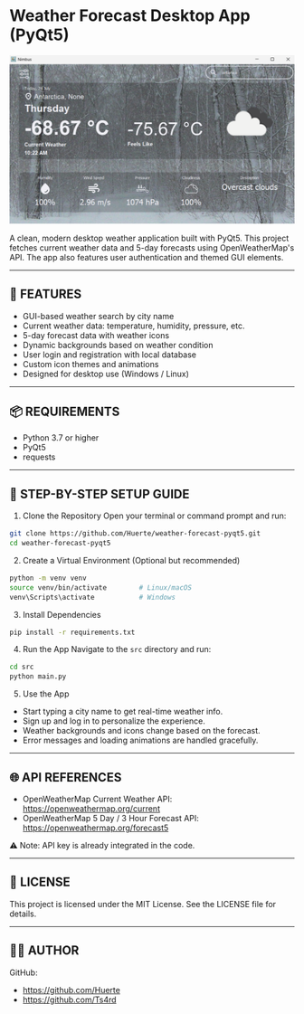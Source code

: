 # Weather Forecast Desktop App (PyQt5)

![App Layout Preview](src/assets/nimbus_app.png)

A clean, modern desktop weather application built with PyQt5.
This project fetches current weather data and 5-day forecasts using OpenWeatherMap's API.
The app also features user authentication and themed GUI elements.

---------------------------------------------------------
📌 FEATURES
---------------------------------------------------------
- GUI-based weather search by city name
- Current weather data: temperature, humidity, pressure, etc.
- 5-day forecast data with weather icons
- Dynamic backgrounds based on weather condition
- User login and registration with local database
- Custom icon themes and animations
- Designed for desktop use (Windows / Linux)

---------------------------------------------------------
📦 REQUIREMENTS
---------------------------------------------------------
- Python 3.7 or higher
- PyQt5
- requests

---------------------------------------------------------
🚀 STEP-BY-STEP SETUP GUIDE
---------------------------------------------------------

1. Clone the Repository
Open your terminal or command prompt and run:
```bash
git clone https://github.com/Huerte/weather-forecast-pyqt5.git
cd weather-forecast-pyqt5
```

2. Create a Virtual Environment (Optional but recommended)
```bash
python -m venv venv
source venv/bin/activate        # Linux/macOS
venv\Scripts\activate           # Windows
```

3. Install Dependencies
```bash
pip install -r requirements.txt
```

4. Run the App
Navigate to the `src` directory and run:
```bash
cd src
python main.py
```

5. Use the App
- Start typing a city name to get real-time weather info.
- Sign up and log in to personalize the experience.
- Weather backgrounds and icons change based on the forecast.
- Error messages and loading animations are handled gracefully.

---------------------------------------------------------
🌐 API REFERENCES
---------------------------------------------------------
- OpenWeatherMap Current Weather API:
  https://openweathermap.org/current
- OpenWeatherMap 5 Day / 3 Hour Forecast API:
  https://openweathermap.org/forecast5

⚠️ Note: API key is already integrated in the code.

---------------------------------------------------------
📄 LICENSE
---------------------------------------------------------
This project is licensed under the MIT License.
See the LICENSE file for details.

---------------------------------------------------------
👨‍💻 AUTHOR
---------------------------------------------------------
GitHub: 
- https://github.com/Huerte
- https://github.com/Ts4rd

